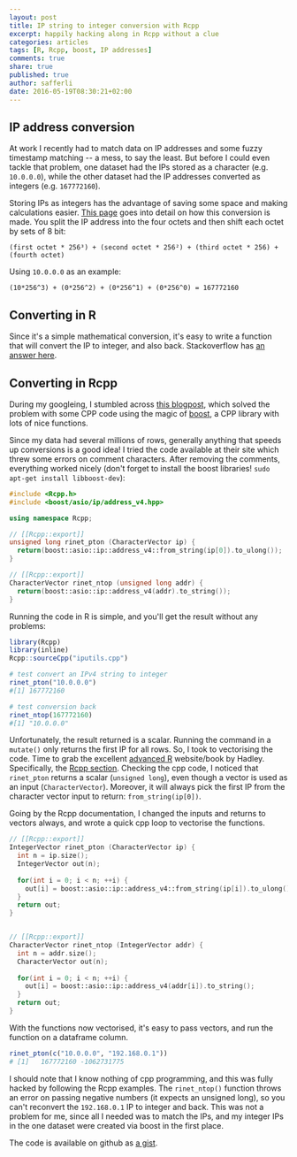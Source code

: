```yaml
---
layout: post
title: IP string to integer conversion with Rcpp
excerpt: happily hacking along in Rcpp without a clue
categories: articles
tags: [R, Rcpp, boost, IP addresses]
comments: true
share: true
published: true
author: safferli
date: 2016-05-19T08:30:21+02:00 
---
```


## IP address conversion

<span class = "dropcap">A</span>t work I recently had to match data on IP addresses and some fuzzy timestamp matching -- a mess, to say the least. But before I could even tackle that problem, one dataset had the IPs stored as a character (e.g. `10.0.0.0`), while the other dataset had the IP addresses converted as integers (e.g. `167772160`). 

Storing IPs as integers has the advantage of saving some space and making calculations easier. [This page](http://www.aboutmyip.com/AboutMyXApp/IP2Integer.jsp?ipAddress=10.0.0.0) goes into detail on how this conversion is made. You split the IP address into the four octets and then shift each octet by sets of 8 bit: 

 	(first octet * 256³) + (second octet * 256²) + (third octet * 256) + (fourth octet)

Using `10.0.0.0` as an example: 

`(10*256^3) + (0*256^2) + (0*256^1) + (0*256^0) = 167772160`


## Converting in R

Since it's a simple mathematical conversion, it's easy to write a function that will convert the IP to integer, and also back. Stackoverflow has [an answer here](http://stackoverflow.com/questions/21610147/convert-ip-address-ipv4-itno-an-integer-in-r). 


## Converting in Rcpp

During my googleing, I stumbled across [this blogpost](http://datadrivensecurity.info/blog/posts/2014/May/speeding-up-ipv4-address-conversion-in-r/), which solved the problem with some CPP code using the magic of [boost](http://www.boost.org/), a CPP library with lots of nice functions.

Since my data had several millions of rows, generally anything that speeds up conversions is a good idea! I tried the code available at their site which threw some errors on comment characters. After removing the comments, everything worked nicely (don't forget to install the boost libraries! `sudo apt-get install libboost-dev`):

```cpp
#include <Rcpp.h> 
#include <boost/asio/ip/address_v4.hpp>

using namespace Rcpp;

// [[Rcpp::export]]
unsigned long rinet_pton (CharacterVector ip) { 
  return(boost::asio::ip::address_v4::from_string(ip[0]).to_ulong());
}

// [[Rcpp::export]]
CharacterVector rinet_ntop (unsigned long addr) {
  return(boost::asio::ip::address_v4(addr).to_string());
}
```

Running the code in R is simple, and you'll get the result without any problems: 

```R
library(Rcpp)
library(inline)
Rcpp::sourceCpp("iputils.cpp")

# test convert an IPv4 string to integer
rinet_pton("10.0.0.0")
#[1] 167772160

# test conversion back
rinet_ntop(167772160)
#[1] "10.0.0.0"
```

Unfortunately, the result returned is a scalar. Running the command in a `mutate()` only returns the first IP for all rows. 
So, I took to vectorising the code. Time to grab the excellent [advanced R](http://adv-r.had.co.nz/) website/book by Hadley. Specifically, the [Rcpp section](http://adv-r.had.co.nz/Rcpp.html). Checking the cpp code, I noticed that `rinet_pton` returns a scalar (`unsigned long`), even though a vector is used as an input (`CharacterVector`). Moreover, it will always pick the first IP from the character vector input to return: `from_string(ip[0])`. 

Going by the Rcpp documentation, I changed the inputs and returns to vectors always, and wrote a quick cpp loop to vectorise the functions. 

```cpp
// [[Rcpp::export]]
IntegerVector rinet_pton (CharacterVector ip) { 
  int n = ip.size();
  IntegerVector out(n);
  
  for(int i = 0; i < n; ++i) {
    out[i] = boost::asio::ip::address_v4::from_string(ip[i]).to_ulong();
  }
  return out;
}


// [[Rcpp::export]]
CharacterVector rinet_ntop (IntegerVector addr) {
  int n = addr.size();
  CharacterVector out(n);
  
  for(int i = 0; i < n; ++i) {
    out[i] = boost::asio::ip::address_v4(addr[i]).to_string();
  }
  return out;
}
```

With the functions now vectorised, it's easy to pass vectors, and run the function on a dataframe column. 

```R
rinet_pton(c("10.0.0.0", "192.168.0.1"))
# [1]   167772160 -1062731775
```

I should note that I know nothing of cpp programming, and this was fully hacked by following the Rcpp examples. The `rinet_ntop()` function throws an error on passing negative numbers (it expects an unsigned long), so you can't reconvert the `192.168.0.1` IP to integer and back. This was not a problem for me, since all I needed was to match the IPs, and my integer IPs in the one dataset were created via boost in the first place. 

The code is available on github as [a gist](https://gist.github.com/safferli/70a858a460c0a084e35bcb71bc214273).
